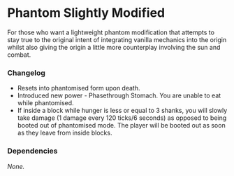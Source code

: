 # Phantom Slightly Modified
For those who want a lightweight phantom modification that attempts to stay true to the original intent of integrating vanilla mechanics into the origin whilst also giving the origin a little more counterplay involving the sun and combat.

### Changelog
- Resets into phantomised form upon death.
- Introduced new power - Phasethrough Stomach. You are unable to eat while phantomised.
- If inside a block while hunger is less or equal to 3 shanks, you will slowly take damage (1 damage every 120 ticks/6 seconds) as opposed to being booted out of phantomised mode. The player will be booted out as soon as they leave from inside blocks.

### Dependencies
*None.*